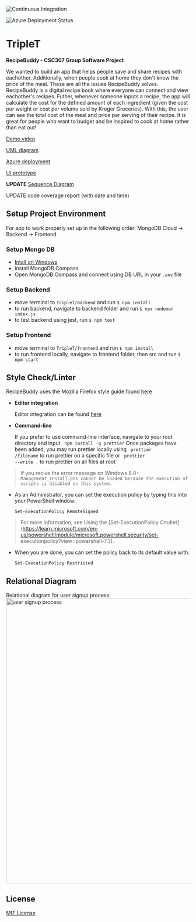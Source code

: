 ![Continuous Integration](https://github.com/crowdedpoem/TripleT/actions/workflows/node.js.yml/badge.svg)

![Azure Deployment Status](https://github.com/crowdedpoem/TripleT/actions/workflows/main_recipebuddy.yml/badge.svg)

# TripleT

**RecipeBuddy - CSC307 Group Software Project**

We wanted to build an app that helps people save and share recipes with eachother. Additionally, when people cook at home they don't know the price of the meal. These are all the issues RecipeBuddy solves. RecipeBuddy is a digital recipe book where everyone can connect and view eachother's recipes. Futher, whenever someone inputs a recipe, the app will calculate the cost for the defined amount of each ingredient (given the cost per weight or cost per volume sold by Kroger Groceries). With this, the user can see the total cost of the meal and price per serving of their recipe. It is great for people who want to budget and be inspired to cook at home rather than eat out!

[Demo video](https://youtu.be/S8AHDqvkqOE)

[UML diagram](https://miro.com/welcomeonboard/ckRZN2VaUGo1R3pXTlBvOERTNkpoSmVNM0dwRkZkQnA2UXpUZmRWZ0pkRTlhZktzMHdXTDNQeEc1bkNBcEo4YnwzNDU4NzY0NTM3MDI1NDI2NzA1fDI=?share_link_id=288963627115)

[Azure deployment](https://recipebuddy.azurewebsites.net/recipes)

[UI prototype](https://www.figma.com/file/nt4PjEe9kM2o5M5rqGjrHr/RecipeBuddy?node-id=2%3A878)

**UPDATE** [Sequence Diagram]()

UPDATE code coverage report (with date and time)

## Setup Project Environment

For app to work properly set up in the following order: MongoDB Cloud -> Backend -> Frontend

### Setup Mongo DB

- [Intall on Windows](https://docs.mongodb.com/manual/tutorial/install-mongodb-on-windows/Links)
- install MongoDB Compass
- Open MongoDB Compass and connect using DB URL in your `.env` file

### Setup Backend

- move terminal to `TripleT/backend` and run `$ npm install`
- to run backend, navigate to backend folder and run `$ npx nodemon index.js`
- to test backend using jest, run `$ npm test`

### Setup Frontend

- move terminal to `TripleT/frontend` and run `$ npm install`
- to run frontend locally, navigate to frontend folder, then src and run `$ npm start`

## Style Check/Linter

  RecipeBuddy uses the Mozilla Firefox style guide found [here](https://developer.mozilla.org/en-US/docs/MDN/Writing_guidelines/Writing_style_guide/Code_style_guide/JavaScript) 

- **Editor integration**
  
  Editor integration can be found [here](https://prettier.io/docs/en/editors.html)

- **Command-line**

  If you prefer to use command-line interface, navigate to your root directory and input
  <code> npm install -g prettier</code>
  Once packages have been added, you may run prettier locally using
  <code> prettier /filename</code> to run prettier on a specific file or
  <code> prettier --write .</code> to run prettier on all files at root

> If you recive the error message on Windows 8.0+
><code>Management_Install.ps1 cannot be loaded because the execution of scripts is disabled on this system. </code>

  - As an Administrator, you can set the execution policy by typing this into your PowerShell window:

    <code>Set-ExecutionPolicy RemoteSigned </code>

  >For more information, see Using the [Set-ExecutionPolicy Cmdlet](https://learn.microsoft.com/en-us/powershell/module/microsoft.powershell.security/set-  executionpolicy?view=powershell-7.3).

  - When you are done, you can set the policy back to its default value with:

    <code>Set-ExecutionPolicy Restricted</code>
 
## Relational Diagram
Relational diagram for user signup process:
<img width="780" alt="user signup process" src="https://user-images.githubusercontent.com/63368928/205413257-05a28c36-e2f0-42c8-ad34-82e8c4ac6a28.png">

## License

  [MIT License](https://choosealicense.com/licenses/mit/)
